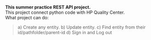 **This summer practice REST API project.** <br />
This project connect python code with HP Quality Center.<br />
What project can do:
>  a) Create any entity.
>  b) Update entity.
>  c) Find entity from their id/pathfolder/parent-id
>  d) Sign in and Log out  
